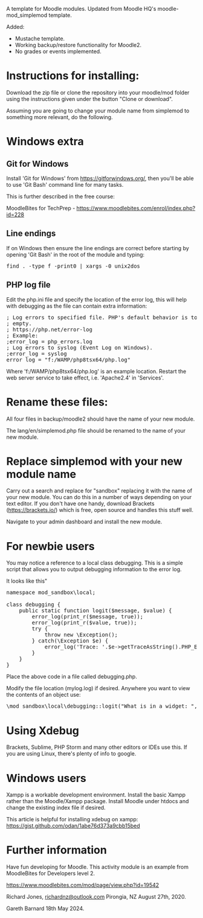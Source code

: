 A template for Moodle modules.  Updated from Moodle HQ's moodle-mod_simplemod template.

Added:

 - Mustache template.
 - Working backup/restore functionality for Moodle2.
 - No grades or events implemented.

Instructions for installing:
============================

Download the zip file or clone the repository into your moodle/mod folder using the instructions given under the button "Clone or download".

Assuming you are going to change your module name from simplemod to something more relevant, do the following.

Windows extra
===========================

Git for Windows
---------------
Install 'Git for Windows' from https://gitforwindows.org/, then you'll be able to use 'Git Bash' command line for many tasks.

This is further described in the free course:

MoodleBites for TechPrep - https://www.moodlebites.com/enrol/index.php?id=228

Line endings
------------

If on Windows then ensure the line endings are correct before starting by opening 'Git Bash' in the root of the module and typing:

<pre>
find . -type f -print0 | xargs -0 unix2dos
</pre>

PHP log file
------------

Edit the php.ini file and specify the location of the error log, this will help with debugging as the file can contain extra information:

<pre>
; Log errors to specified file. PHP's default behavior is to leave this value
; empty.
; https://php.net/error-log
; Example:
;error_log = php_errors.log
; Log errors to syslog (Event Log on Windows).
;error_log = syslog
error_log = "f:/WAMP/php8tsx64/php.log"
</pre>

Where 'f:/WAMP/php8tsx64/php.log' is an example location.  Restart the web server service to take effect, i.e. 'Apache2.4' in 'Services'.


Rename these files:
===================
All four files in backup/moodle2 should have the name of your new module.

The lang/en/simplemod.php file should be renamed to the name of your new module.


Replace simplemod with your new module name
========================================
Carry out a search and replace for "sandbox" replacing it with the name of your new module.  You can do this in a number of ways depending on your text editor.  If you don't have one handy, download Brackets (https://brackets.io/) which is free, open source and handles this stuff well.

Navigate to your admin dashboard and install the new module.

For newbie users
================
You may notice a reference to a local class debugging.  This is a simple script that allows you to output debugging information to the error log.

It looks like this"

<pre>
namespace mod_sandbox\local;

class debugging {
    public static function logit($message, $value) {
        error_log(print_r($message, true));
        error_log(print_r($value, true));
        try {
            throw new \Exception();
        } catch(\Exception $e) {
            error_log('Trace: '.$e->getTraceAsString().PHP_EOL);
        }
    }
}
</pre>

Place the above code in a file called debugging.php.

Modify the file location (mylog.log) if desired.  Anywhere you want to view the contents of an object use:
<pre>
\mod_sandbox\local\debugging::logit("What is in a widget: ", $sandbox);
</pre>

Using Xdebug
============
Brackets, Sublime, PHP Storm and many other editors or IDEs use this.  If you are using Linux, there's plenty of info to google.

Windows users
=============
Xampp is a workable development environment.  Install the basic Xampp rather than the Moodle/Xampp package.  Install Moodle under htdocs and change the existing index file if desired.

This article is helpful for installing xdebug on xampp:
https://gist.github.com/odan/1abe76d373a9cbb15bed

Further information
===================
Have fun developing for Moodle.  This activity module is an example from MoodleBites for Developers level 2.

https://www.moodlebites.com/mod/page/view.php?id=19542

Richard Jones, richardnz@outlook.com
Pirongia, NZ
August 27th, 2020.

Gareth Barnard
18th May 2024.
